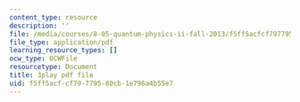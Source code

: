 ```yaml
---
content_type: resource
description: ''
file: /media/courses/8-05-quantum-physics-ii-fall-2013/f5ff5acfcf79779580cb1e796a4b55e7_TUenwZezzdk.pdf
file_type: application/pdf
learning_resource_types: []
ocw_type: OCWFile
resourcetype: Document
title: 3play pdf file
uid: f5ff5acf-cf79-7795-80cb-1e796a4b55e7
---
```

